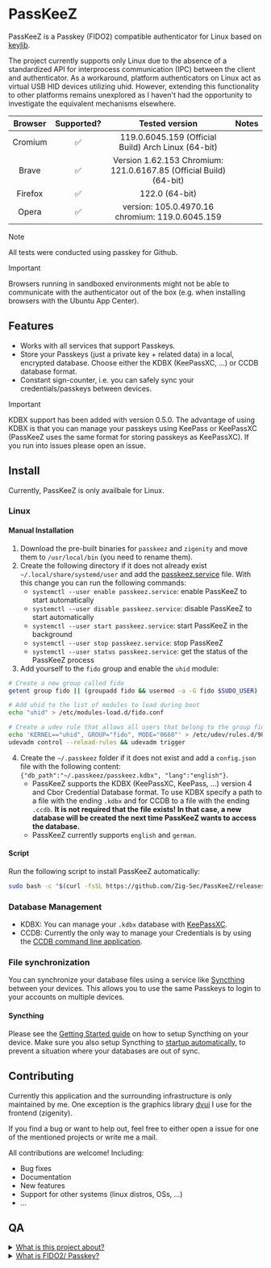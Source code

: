 # PassKeeZ

PassKeeZ is a Passkey (FIDO2) compatible authenticator for Linux based on [keylib](https://github.com/r4gus/keylib).

The project currently supports only Linux due to the absence of a standardized API for interprocess communication (IPC) between the client and authenticator. As a workaround, platform authenticators on Linux act as virtual USB HID devices utilizing uhid. However, extending this functionality to other platforms remains unexplored as I haven't had the opportunity to investigate the equivalent mechanisms elsewhere.

| Browser | Supported? | Tested version| Notes |
|:-------:|:----------:|:-------------:|:-----:|
| Cromium   | &#9989;    | 119.0.6045.159 (Official Build) Arch Linux (64-bit) | |
| Brave | &#9989; | Version 1.62.153 Chromium: 121.0.6167.85 (Official Build) (64-bit) | |
| Firefox | &#9989; | 122.0 (64-bit) |  |
| Opera | &#9989; | version: 105.0.4970.16 chromium: 119.0.6045.159 | |

> [!NOTE]
> All tests were conducted using passkey for Github.

> [!IMPORTANT]
> Browsers running in sandboxed environments might not be able to communicate with the authenticator out of the box (e.g. when installing browsers with the Ubuntu App Center).

## Features

* Works with all services that support Passkeys.
* Store your Passkeys (just a private key + related data) in a local, encrypted database. Choose either the KDBX (KeePassXC, ...) or CCDB database format.
* Constant sign-counter, i.e. you can safely sync your credentials/passkeys between devices.

> [!IMPORTANT]
> KDBX support has been added with version 0.5.0. The advantage of using KDBX is that you can manage your passkeys using KeePass or KeePassXC (PassKeeZ uses the same format for storing passkeys as KeePassXC). If you run into issues please open an issue.

## Install

Currently, PassKeeZ is only availbale for Linux.

### Linux

#### Manual Installation

1. Download the pre-built binaries for `passkeez` and `zigenity` and move them to `/usr/local/bin` (you need to rename them).
2. Create the following directory if it does not already exist `~/.local/share/systemd/user` and add the [passkeez.service](https://github.com/Zig-Sec/PassKeeZ/blob/master/script/passkeez.service) file. With this change you can run the following commands:
    - `systemctl --user enable passkeez.service`: enable PassKeeZ to start automatically
    - `systemctl --user disable passkeez.service`: disable PassKeeZ to start automatically
    - `systemctl --user start passkeez.service`: start PassKeeZ in the background
    - `systemctl --user stop passkeez.service`: stop PassKeeZ
    - `systemctl --user status passkeez.service`: get the status of the PassKeeZ process
3. Add yourself to the `fido` group and enable the `uhid` module:
```bash
# Create a new group called fido
getent group fido || (groupadd fido && usermod -a -G fido $SUDO_USER)

# Add uhid to the list of modules to load during boot
echo "uhid" > /etc/modules-load.d/fido.conf

# Create a udev rule that allows all users that belong to the group fido to access /dev/uhid
echo 'KERNEL=="uhid", GROUP="fido", MODE="0660"' > /etc/udev/rules.d/90-uinput.rules
udevadm control --reload-rules && udevadm trigger
```
4. Create the `~/.passkeez` folder if it does not exist and add a `config.json` file with the following content: `{"db_path":"~/.passkeez/passkeez.kdbx", "lang":"english"}`.
    - PassKeeZ supports the KDBX (KeePassXC, KeePass, ...) version 4 and Cbor Credential Database format. To use KDBX specify a path to a file with the ending `.kdbx` and for CCDB to a file with the ending `.ccdb`. __It is not required that the file exists! In that case, a new database will be created the next time PassKeeZ wants to access the database.__
    - PassKeeZ currently supports `english` and `german`.

#### Script

Run the following script to install PassKeeZ automatically:

```bash
sudo bash -c "$(curl -fsSL https://github.com/Zig-Sec/PassKeeZ/releases/download/0.5.0/install-linux.sh)"
```

### Database Management

- KDBX: You can manage your `.kdbx` database with [KeePassXC](https://keepassxc.org/).
- CCDB: Currently the only way to manage your Credentials is by using the [CCDB command line application](https://github.com/r4gus/ccdb).

### File synchronization

You can synchronize your database files using a service like [Syncthing](https://docs.syncthing.net/intro/getting-started.html) between your devices. This allows you to use the same Passkeys to login to your accounts on multiple devices.

#### Syncthing

Please see the [Getting Started guide](https://docs.syncthing.net/intro/getting-started.html) on how to setup Syncthing on your device. Make sure you also setup Syncthing to [startup automatically](https://docs.syncthing.net/users/autostart.html#linux), to prevent a situation where your databases are out of sync.

## Contributing

Currently this application and the surrounding infrastructure is only maintained by me. One exception is the graphics library [dvui](https://github.com/david-vanderson/dvui) I use for the frontend (zigenity).

If you find a bug or want to help out, feel free to either open a issue for one of the mentioned projects or write me a mail.

All contributions are welcome! Including:

* Bug fixes
* Documentation
* New features
* Support for other systems (linux distros, OSs, ...)
* ...

## QA

<details>
<summary><ins>What is this project about?</ins></summary>

FIDO2 stands as a dedicated authentication protocol crafted for diverse authentication needs. Whether employed as a standalone method, supplanting traditional password-based authentication, or as an additional layer of security, FIDO2 serves both purposes. The FIDO Alliance has actively advocated for the widespread adoption of this protocol for several years, with 2023 witnessing a substantial surge in its adoption. However, it's crucial to note that FIDO2 introduces a heightened level of complexity in comparison to conventional passwords. Notably, the use of roaming authenticators, such as YubiKey, can be a cost-intensive aspect.

Upon initiating the keylib project in October 2022, my primary objective was to develop a library empowering individuals to transform their own hardware, such as ESP32, into a functional authenticator. I believe I've achieved this goal successfully. However, during this process, I also recognized the evolving trend favoring hybrid/platform authenticators with discoverable credentials, now commonly marketed as Passkeys.

While traditional authenticators like YubiKeys provide robust protection against various attacks, they come with notable drawbacks. Their high cost, limited update/patching capabilities, and restricted storage for discoverable credentials (for instance, my YubiKey 5 supports around 25 credentials) underscore these challenges. Additionally, the inability to back up data, although enhancing confidentiality, poses availability concerns. The official solution offered for this predicament is surprisingly simple: "buy a second one."

Conversely, platform authenticators present a more flexible and cost-effective alternative. Unlike traditional counterparts, they can undergo regular updates and patches, akin to any software component. Furthermore, these authenticators permit the backup and secure sharing of credentials, leveraging an encrypted database within this project.

One key advantage lies in their cost-effectiveness, eliminating the need for additional hardware. When implemented with precision, platform authenticators can attain a commendable level of security, providing a compelling alternative to their more expensive counterparts.

The primary objective of this project is to furnish an alternative —keeping in mind that the term "alternative" is subjective and, due to resource constraints, I may not offer a polished, "commercial-grade" product— to existing commercial Passkey implementations.

</details>

<details>
<summary><ins>What is FIDO2/ Passkey?</ins></summary>
Please read the QA of the [keylib](https://github.com/r4gus/keylib) project.
</details>

<!--
## Showcase

<table>
  <tr>
    <td><img src="static/login.png" width="400"></td>
    <td><img src="static/new-database.png" width="400"></td>
  </tr>
  <tr>
    <td><img src="static/main.png" width="400"></td>
    <td><img src="static/assertion.png" width="400"></td>
  </tr>
</table>
-->
